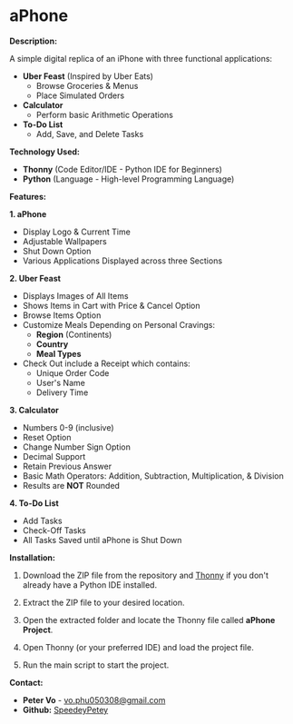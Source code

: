 # aPhone

**Description:**

A simple digital replica of an iPhone with three functional applications: 
- **Uber Feast** (Inspired by Uber Eats)
  - Browse Groceries & Menus
  - Place Simulated Orders 
- **Calculator**
  - Perform basic Arithmetic Operations
- **To-Do List**
  - Add, Save, and Delete Tasks 

**Technology Used:** 
- **Thonny** (Code Editor/IDE - Python IDE for Beginners)
- **Python** (Language - High-level Programming Language)

**Features:**

**1. aPhone**
- Display Logo & Current Time
- Adjustable Wallpapers
- Shut Down Option
- Various Applications Displayed across three Sections
    
**2. Uber Feast**
- Displays Images of All Items
- Shows Items in Cart with Price & Cancel Option
- Browse Items Option
- Customize Meals Depending on Personal Cravings:
  - **Region** (Continents)
  - **Country**
  - **Meal Types**
- Check Out include a Receipt which contains:
  - Unique Order Code
  - User's Name
  - Delivery Time
    
**3. Calculator**
- Numbers 0-9 (inclusive)
- Reset Option
- Change Number Sign Option
- Decimal Support
- Retain Previous Answer
- Basic Math Operators: Addition, Subtraction, Multiplication, & Division
- Results are **NOT** Rounded
  
 **4. To-Do List**
- Add Tasks
- Check-Off Tasks
- All Tasks Saved until aPhone is Shut Down
  
**Installation:**
1. Download the ZIP file from the repository and [Thonny](https://thonny.org/) if you don't already have a Python IDE installed.

2. Extract the ZIP file to your desired location.

3. Open the extracted folder and locate the Thonny file called **aPhone Project**.

4. Open Thonny (or your preferred IDE) and load the project file.

5. Run the main script to start the project.

**Contact:** 
- **Peter Vo** - vo.phu050308@gmail.com
- **Github:** [SpeedeyPetey](https://github.com/SpeedeyPetey)
    
